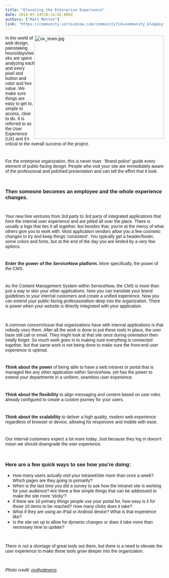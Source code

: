 ```yaml
---
title: "Elevating the Enterprise Experience"
date: 2014-07-24T20:14:02.000Z
authors: ["Matt Metten"]
link: "https://community.servicenow.com/community?id=community_blog&sys_id=a56dea29dbd0dbc01dcaf3231f961916"
---
```

<p><span style="font-family: Arial;"><a _jive_internal="true" href="/servlet/JiveServlet/showImage/38-3272-12032/ux_team.jpg"><img  alt="ux_team.jpg" class="image-0 jive-image" height="328" src="9a852375db941fc03eb27a9e0f9619e7.iix" style="height: 328px; width: 410.56812933025407px; float: right;" width="411"/></a>In the world of web design, painstaking hours/days/weeks are spent analyzing each and every pixel and button and color and hex value. We make sure things are easy to get to, simple to access, clear to do. It is referred to as the User Experience (UX) and it's critical to the overall success of the project. </span></p><p style="min-height: 8pt; height: 8pt; padding: 0px;">  </p><p><span style="font-family: Arial;">For the enterprise organization, this is never truer. "Brand police" guide every element of public-facing design. People who visit your site are immediately aware of the professional and polished presentation and can tell the effort that it took.</span></p><p style="min-height: 8pt; height: 8pt; padding: 0px;">  </p><h3><span style="font-family: Arial;">Then someone becomes an employee and the whole experience changes. </span></h3><p style="min-height: 8pt; height: 8pt; padding: 0px;">  </p><p><span style="font-family: Arial;">Your new hire ventures from 3rd party to 3rd party of integrated applications that form the internal user experience and are jolted all over the place. There is usually a logo that ties it all together, but besides that, you're at the mercy of what others give you to work with. Most application vendors allow you a few cosmetic changes to try and keep things 'consistent'. You typically get a header/footer, some colors and fonts, but at the end of the day you are limited by a very few options. </span></p><p style="min-height: 8pt; height: 8pt; padding: 0px;">  </p><p><span style="font-family: Arial;"><strong>Enter the power of the ServiceNow platform. </strong>More specifically, the power of the CMS. </span></p><p style="min-height: 8pt; height: 8pt; padding: 0px;">  </p><p><span style="font-family: Arial;">As the Content Management System within ServiceNow, the CMS is more than just a way to skin your other applications. Now you can translate your brand guidelines to your internal customers and create a unified experience. Now you can extend your public-facing professionalism deep into the organization. There is power when your website is directly integrated with your application.</span></p><p><span style="font-family: Arial;"><br/></span></p><p><span style="font-family: Arial;">A common concern/issue that organizations have with internal applications is that nobody uses them. After all the work is done to put these tools in place, the user base still call or email. They might look at that site once during orientation then totally forget. So much work goes in to making sure everything is connected together, but that same work is not being done to make sure the front-end user experience is optimal. <br/></span></p><p style="min-height: 8pt; height: 8pt; padding: 0px;">  </p><p><span style="font-family: Arial;"><strong>Think about the power</strong> of being able to have a web intranet or portal that is managed like any other application within ServiceNow, yet has the power to extend your departments in a uniform, seamless user experience. </span></p><p style="min-height: 8pt; height: 8pt; padding: 0px;">  </p><p><span style="font-family: Arial;"><strong>Think about the flexibility</strong> to align messaging and content based on user roles already configured to create a custom journey for your users.</span></p><p style="min-height: 8pt; height: 8pt; padding: 0px;">  </p><p><span style="font-family: Arial;"><strong>Think about the scalability</strong> to deliver a high quality, modern web experience regardless of browser or device, allowing for responsive and mobile with ease.</span></p><p style="min-height: 8pt; height: 8pt; padding: 0px;">  </p><p><span style="font-family: Arial;">Our internal customers expect a lot more today. Just because they log in doesn't mean we should downgrade the user experience.</span></p><p style="min-height: 8pt; height: 8pt; padding: 0px;">  </p><h3><span style="font-family: Arial;">Here are a few quick ways to see how you're doing:</span></h3><ul style="list-style-type: disc;"><li><span style="font-family: Arial;">How many users actually visit your intranet/site more than once a week? Which pages are they going to primarily?</span></li><li><span style="font-family: Arial;">When is the last time you did a survey to ask how the intranet site is working for your audience? Are there a few simple things that can be addressed to make the site more 'sticky'?</span></li><li><span style="font-family: Arial;">If there are 10 primary things people use your portal for, how easy is it for those 10 items to be reached? How many clicks does it take?</span></li><li><span style="font-family: Arial;">What if they are using an iPad or Android device? What is that experience like?</span></li><li><span style="font-family: Arial;">Is the site set up to allow for dynamic changes or does it take more than necessary time to update?</span></li></ul><p><span style="font-family: Arial;"><br/></span></p><p><span style="font-family: Arial;">There is not a shortage of great tools out there, but there is a need to elevate the user experience to make those tools grow deeper into the organization.</span></p><p><span style="font-family: Arial;"><br/></span></p><p><span style="font-family: Arial;"><em>Photo credit: </em><a class="jive-link-external-small" href="https://www.flickr.com/photos/mollystevens" rel="nofollow" target="_blank"><em>mollystevens</em></a><br/></span></p>
